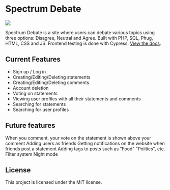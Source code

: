 # Spectrum Debate

<img src="https://github.com/Laptop-Salad/SpectrumDebate/assets/80591698/4d534b77-34fe-4d3b-b8ed-289c7b71977e">

Spectrum Debate is a site where users can debate various topics using three options: Disagree, Neutral and Agree. Built with PHP, SQL, Phug, HTML, CSS and JS. Frontend testing is done with Cypress. [View the docs](https://github.com/Laptop-Salad/SpectrumDebate/tree/master/docs).

## Current Features
- Sign up / Log in
- Creating/Editing/Deleting statements
- Creating/Editing/Deleting comments
- Account deletion
- Voting on statements
- Viewing user profiles with all their statements and comments
- Searching for statements
- Searching for user profiles

## Future features
When you comment, your vote on the statement is shown above your comment
Adding users as friends
Getting notifications on the website when friends post a statement
Adding tags to posts such as "Food" "Politics", etc.
Filter system
Night mode

## License
This project is licensed under the MIT license.
